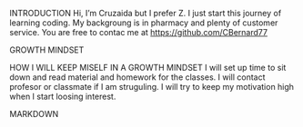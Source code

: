 INTRODUCTION
Hi, I’m Cruzaida but I prefer Z. I just start this journey of learning coding. My backgroung is in pharmacy and plenty of customer service. You are free to contac me at https://github.com/CBernard77

GROWTH MINDSET
  

HOW I WILL KEEP MISELF IN A GROWTH MINDSET
  I will set up time to sit down and read material and homework for the classes.
  I will contact profesor or classmate if I am struguling.
  I will try to keep my motivation high when I start loosing interest.
  
MARKDOWN
  
